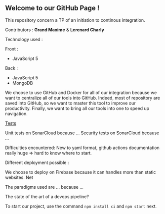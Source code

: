 ## Welcome to our GitHub Page !

This repository concern a TP of an initiation to continous integration.


Contributors : **Grand Maxime** & **Lerenard Charly**


Technology used : 

 Front : 
  - JavaScript 5
  
 Back :
  - JavaScript 5
  - MongoDB
  

We choose to use GitHub and Docker for all of our integration because we want to centralize all of our tools into GitHub.
Indeed, most of repository are saved into GitHub, so we want to master this tool to improve our productivity.
Finally, we want to bring all our tools into one to speed up navigation.

[Tests](https://sonarcloud.io/dashboard?id=FoxBandyKoot_TP_CI_CD)

Unit tests on SonarCloud because ...
Security tests on SonarCloud because ...


Difficulties encountered: New to yaml format, github actions documentation really huge => hard to know where to start.


Different deployment possible : 

We choose to deploy on Firebase because it can handles more than static websites.
Net


The paradigms used are ... because ...

The state of the art of a devops pipeline?

To start our project, use the command `npm install ci` and `npm start` next.
